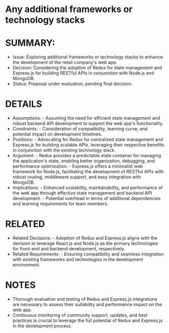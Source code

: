 # Any additional frameworks or technology stacks

# SUMMARY:
   - Issue: Exploring additional frameworks or technology stacks to enhance the development of the retail company's web app.
   - Decision: Considering the adoption of Redux for state management and Express.js for building RESTful APIs in conjunction with Node.js and MongoDB.
   - Status: Proposal under evaluation, pending final decision.

# DETAILS
   - Assumptions:
  	- Assuming the need for efficient state management and robust backend API development to support the web app's functionality.
   - Constraints:
  	- Consideration of compatibility, learning curve, and potential impact on development timelines.
   - Positions:
  	- Advocating for Redux for centralized state management and Express.js for building scalable APIs, leveraging their respective benefits in conjunction with the existing technology stack.
   - Argument:
  	- Redux provides a predictable state container for managing the application's state, enabling better organization, debugging, and performance optimization.
  	- Express.js offers a minimalist web framework for Node.js, facilitating the development of RESTful APIs with robust routing, middleware support, and easy integration with MongoDB.
   - Implications:
  	- Enhanced scalability, maintainability, and performance of the web app through effective state management and backend API development.
  	- Potential overhead in terms of additional dependencies and learning requirements for team members.

# RELATED
   - Related Decisions:
  	- Adoption of Redux and Express.js aligns with the decision to leverage React.js and Node.js as the primary technologies for front-end and backend development, respectively.
   - Related Requirements:
  	- Ensuring compatibility and seamless integration with existing frameworks and technologies in the development environment.

# NOTES
   - Thorough evaluation and testing of Redux and Express.js integrations are necessary to assess their suitability and performance impact on the web app.
   - Continuous monitoring of community support, updates, and best practices is crucial to leverage the full potential of Redux and Express.js in the development process.
